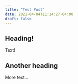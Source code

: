 ```yaml
---
title: "Test Post"
date: 2021-04-04T11:14:27-04:00
draft: false
---
```

## Heading!
Text!
## Another heading
More text...
